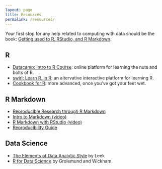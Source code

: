 ```yaml
---
layout: page
title: Resources
permalink: /resources/
---
```


Your first stop for any help related to computing with data should be the book:
[Getting used to R, RStudio, and R
Markdown](https://ismayc.github.io/rbasics-book/).


## R

* [Datacamp: Intro to R Course](https://www.datacamp.com/courses/free-introduction-to-r): 
online platform for learning the nuts and bolts of R.
* [swirl: Learn R, in R](http://swirlstats.com/): an altervative interactive platform
for learning R.
* [Cookbook for R](http://www.cookbook-r.com/): more advanced, once you've got your
feet wet.


## R Markdown

* [Reproducible Research through R Markdown](https://prezi.com/dvmgx17e_was/reproducible/)
* [Intro to Markdown (video)](https://www.youtube.com/watch?v=HndN6P9ke6U)
* [R Markdown with RStudio (video)](https://www.youtube.com/watch?v=DNS7i2m4sB0)
* [Reproducibility Guide](http://ropensci.github.io/reproducibility-guide/)


## Data Science

* [The Elements of Data Analytic Style](https://leanpub.com/datastyle) by Leek
* [R for Data Science](http://r4ds.had.co.nz/) by Grolemund and Wickham.


<!--
[How to Get RStudio Set Up on Your Own Machine (Mac)](http://www.reed.edu/data-at-reed/software/R/r_studio.html)
-->
